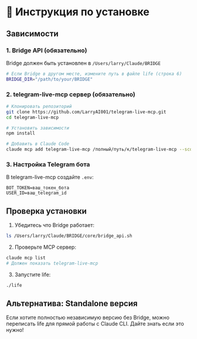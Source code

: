 # 🚀 Инструкция по установке

## Зависимости

### 1. Bridge API (обязательно)
Bridge должен быть установлен в `/Users/larry/Claude/BRIDGE`
```bash
# Если Bridge в другом месте, измените путь в файле life (строка 6)
BRIDGE_DIR="/path/to/your/BRIDGE"
```

### 2. telegram-live-mcp сервер (обязательно)
```bash
# Клонировать репозиторий
git clone https://github.com/LarryAI001/telegram-live-mcp.git
cd telegram-live-mcp

# Установить зависимости
npm install

# Добавить в Claude Code
claude mcp add telegram-live-mcp /полный/путь/к/telegram-live-mcp --scope user
```

### 3. Настройка Telegram бота
В telegram-live-mcp создайте `.env`:
```
BOT_TOKEN=ваш_токен_бота
USER_ID=ваш_telegram_id
```

## Проверка установки

1. Убедитесь что Bridge работает:
```bash
ls /Users/larry/Claude/BRIDGE/core/bridge_api.sh
```

2. Проверьте MCP сервер:
```bash
claude mcp list
# Должен показать telegram-live-mcp
```

3. Запустите life:
```bash
./life
```

## Альтернатива: Standalone версия

Если хотите полностью независимую версию без Bridge, можно переписать life для прямой работы с Claude CLI. Дайте знать если это нужно!
